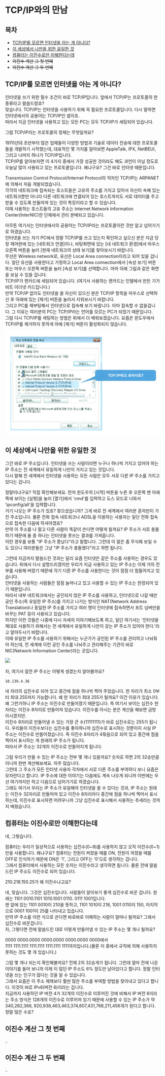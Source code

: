 

# TCP/IP와의 만남



## 목차

- [TCP/IP를 모르면 인터넷을 아는 게 아니다?](#tcp/ip를-모르면-인터넷을-아는-게-아니다-)
- [이 세상에서 나만을 위한 유일한 것](#이-세상에서-나만을-위한-유일한-것)
- [컴퓨터는 이진수로만 이해한다는데](#컴퓨터는-이진수로만-이해한다는데)
- ~~이진수 계산 그 첫 번째~~
- ~~이진수 게산 그 두 번째~~



## TCP/IP를 모르면 인터넷을 아는 게 아니다?

인터넷을 쓰기 위한 필수 조건이 바로 TCP/IP입니다. 앞에서 TCP/IP는 프로토콜의 한 종류라고 말씀드렸죠?  
맞습니다. TCP/IP는 인터넷을 사용하기 위해 꼭 필요한 프로토콜입니다. 다시 말하면 인터넷에서의 공용어는 TCP/IP인 셈이죠.  
따라서 지금 인터넷을 사용하고 있는 모든 PC는 모두 TCP/IP가 세팅되어 있습니다.

그럼 TCP/IP라는 프로토콜의 정체는 무엇일까요?

1970년대 초반부터 많은 업체들이 다양한 방법과 기술로 데이터 전송에 대한 프로토콜들을 개발하기 시작했는데, 대표적인 몇 가지를 알아보면 AppleTalk, IPX, NetBEUI, 그리고 나머지 하나가 TCP/IP입니다.  
TCP/IP를 알아보자면 이 4가지 중에서 가장 성공한 것이라도 해도 과언이 아닐 정도로 오늘날 많이 사용되고 있는 프로토콜입니다. 왜냐구요? 그건 바로 인터넷 때문입니다.

Transmission Control Protocol/Internet Protocol의 약자인 TCP/IP는 ARPANET에 의해서 처음 개발되었습니다.  
각각의 네트워크에 접속되는 호스트들은 고유의 주소를 가지고 있어서 자신이 속해 있는 네트워크뿐만 아니라 다른 네트워크에 연결되어 있는 호스트까지도 서로 데이터를 주고받을 수 있도록 만들어져 있는 것이 특징이라고 할 수 있습니다.  
이때 사용하는 호스트들의 고유 주소는 Internet Network Information Center(InterNIC)란 단체에서 관리 분배되고 있습니다.

아무튼 여기서는 인터넷에서의 공용어는 TCP/IP라는 프로토콜이란 것만 알고 넘어가기로 하겠습니다.  
인터넷을 쓰는 자기 PC에서 정말 TCP/IP를 쓰고 있는지 확인하고 싶으신 분은 지금 당장 제어판에 있는 [네트워크 연결]이나, 바탕화면에 있는 [내 네트워크 환경]에서 마우스 오른쪽 버튼을 눌러 [현재 네트워크의 상태 보기]를 찾아보시기 바랍니다.  
무선은 Wireless network로, 유선은 Local Area connection이라고 되어 있을 겁니다. 일단 유선을 사용한다고 가정하고 Local Area connection에서 [속성 보기] 버튼 또는 마우스 오른쪽 버튼을 눌러 [속성 보기]를 선택합니다. 아마 아래 그림과 같은 화면을 보실 수 있을 겁니다.  
TCP/IP가 랜카드에 세팅되어 있습니다. (여기서 사용하는 랜카드는 인텔에서 만든 기가비트 이더넷 카드입니다.)  
만약 TCP/IP 없이도 인터넷을 쓸 자신이 있으신 분은 TCP/IP 항목을 마우스로 선택하신 후 아래에 있는 [제거] 버튼을 눌러서 지워보시기 바랍니다.  
그리고 PC를 재부팅해서 인터넷으로 접속해 보기 바랍니다. 아마 접속할 수 없을겁니다. 그 이유는 여러분의 PC는 TCP/IP라는 언어를 모르는 PC가 되었기 때문입니다.  
그럼 다시 TCP/IP를 세팅하는 방법은 뒤에서 더 배워보겠습니다. 요즘은 윈도우에서 TCP/IP를 제거하지 못하게 아예 [제거] 버튼이 활성화되지 않습니다.

![](./img/1-2/ex8.jpg)



## 이 세상에서 나만을 위한 유일한 것

그건 바로 IP 주소입니다. 인터넷을 쓰는 사람이라면 누구나 하나씩 가지고 있어야 하는 IP 주소는 전 세계에서 유일하게 나만이 가지고 있는 것입니다.  
다시 말해 전 세계에서 인터넷을 사용하는 모든 사람은 모두 서로 다른 IP 주소를 가지고 있다는 겁니다.

정말이냐구요? 직접 확인해보세요. 먼저 윈도우의 [시작] 버튼을 누른 후 오른쪽 맨 아래쪽에 보이는 [실행]을 눌러 [열기]에서 'cmd'를 입력하고 도스 모드로 나와서 'ipconfig/all'을 입력합니다.  
거기 나오는 IP 주소가 있죠? 찾으셨습니까? 그게 바로 전 세계에서 여러분 혼자만이 가진 주소입니다. 물론 전화 접속 네트워크나 ADSL을 이용하는 사용자는 일단 전화 접속으로 접속한 다음에 하셔야겠죠?  
만약 이 주소를 나 말고 다른 사람이 똑같이 쓴다면 어떻게 될까요? IP 주소가 서로 충돌하기 때문에 둘 중 하나는 인터넷을 못쓰는 결과를 가져옵니다.  
이런 경우를 보통 "IP 주소가 쫑났다"라고 말합니다. 그런데 이 말은 좀 무식해 보일 수도 있으니 여러분들은 그냥 "IP 주소가 충돌했다"라고 하면 됩니다.

그런데 지금까지 말씀드린 것과는 달리 요즘 인터넷은 같은 주소를 사용하는 경우도 있습니다. 뒤에서 다시 설명드리겠지만 우리가 지금 사용하고 있는 IP 주소는 이제 거의 전부를 사용해 버렸기 때문에 각기 다른 IP 주소를 사용한다는 것이 점점 더 힘들어지고 있습니다.  
인터넷을 사용하는 사람들은 점점 늘어나고 있고 사용할 수 있는 IP 주소는 한정되어 있기 때문입니다.  
따라서 내부 네트워크에서는 공인되지 않은 IP 주소를 사용하고, 인터넷으로 나갈 때만 공인 주소(즉 유일한 IP 주소)를 가지고 나가는 방식인 NAT(Network Address Translation)나 동일한 IP 주소를 가지고 여러 명이 인터넷에 접속하면서 포트 넘버만을 바꾸는 PAT 등이 사용되고 있습니다.  
하지만 이런 것들은 나중에 다시 자세히 이야기해보도록 하고, 일단 여기서는 '인터넷을 제대로 사용하기 위해서는 전 세계에서 유일하게 나만이 갖는 IP 주소가 있어야 한다.'라고 알아두시기 바랍니다.  
이때 유일한 IP 주소를 사용하기 위해서는 누군가가 공인된 IP 주소를 관리하고 나눠줘야 하는데, 전 세계에 이런 공인 주소를 나눠주고 관리해주는 기관이 바로 NIC(Network Information Center)라는 곳입니다.

![](./img/1-2/ex9.jpg)

자, 여기서 잠깐 IP 주소는 어떻게 생겼는지 알아볼까요?

```
10.139.4.36
```

네 자리의 십진수로 되어 있고 중간에 점을 하나씩 찍어 주었습니다. 한 자리가 최소 0부터 최대 255까지 가능합니다. 왜 한 자리가 최대 255가 될까요? 이건 이유가 있습니다.  
왜 그런가하니 IP 주소는 이진수로 만들어졌기 때문입니다. 즉 여기서 보이는 십진수 한 자리는 이진수 8자리로 만들어져 있습니다. 이진수를 아시는 분은 계산을 해보면 금방 아시겠지만.  
이진수 8자리로 만들어낼 수 있는 가장 큰 수(11111111)가 바로 십진수로는 255가 됩니다. 우리들이 이진수보다는 십진수를 좋아하니까 십진수로 표시하는 것뿐이지 사실 IP 주소는 이진수로 만들어졌습니다. 즉 이진수 8자리가 4묶음으로 되어 있고 중간에 점을 찍어서 표시하는 게 원래의 IP 주소가 됩니다.  
따라서 IP 주소는 32개의 이진수로 만들어지게 됩니다.

그럼 우리가 만들 수 있는 IP 주소는 전부 몇 개나 있을까요? 숫자로 하면 2의 32승만큼이니까 한번 계산해보세요. 아주 많습니다.  
그런데 그 주소가 모든 인터넷 사용자 각자에서 서로 다른 주소를 부여하다 보니 요즘은 모자란다고 합니다. IP 주소에 대한 이야기는 다음에도 계속 나오게 되니까 이번에는 우선 여기까지만 하고 다음으로 넘어가기로 하겠습니다.  
그래도 여기서 우리는 IP 주소가 유일해야 인터넷을 쓸 수 있다는 것과, IP 주소는 원래는 이진수 32자리로 만들어져 있고 이진수 8자리마다 중간에 점을 하나씩 찍어서 표시하는데, 이진수로 표시하면 어려우니까 그냥 십진수로 표시해서 사용하는 추세라는 것까지 배웠습니다.



## 컴퓨터는 이진수로만 이해한다는데

네, 그렇습니다.

컴퓨터는 우리가 일상적으로 사용하는 십진수(0~9)를 사용하지 않고 오직 이진수(0~1)만을 사용합니다. 왜냐구요? 컴퓨터는 전원이 켜졌을 때를 ON, 전원이 꺼졌을 때를 OFF로 인식하기 때문에 ON은 '1', 그리고 OFF는 '0'으로 생각하는 겁니다.  
그래서 컴퓨터에서 사용하는 모든 숫자는 이진수라고 생각하면 됩니다. 물론 전에 말씀드린 IP 주소도 이진수로 되어 있습니다.

210.218.150.25가 왜 이진수냐고요?

네, 맞습니다. 그것은 십진수입니다. 사람들이 알아보기 좋게 십진수로 바꾼 겁니다. 원래는 1101 0010.1101 1010.1001 0110. 0111 1001입니다.  
맨 앞에 있는 1101 0010이 210을 뜻하고, 1101 1010이 218, 1001 0110이 150, 마지막으로 0001 1001이 25를 나타내고 있습니다.  
만약 IP 주소를 이런 식으로 쓴다면 바로바로 이해하는 사람이 얼마나 될까요? 그래서 십진수로 바꾼겁니다.  
자, 그렇다면 전에 말씀드린 대로 이렇게 만들어낼 수 있는 IP 주소는 몇 개나 될까요?

0000 0000.0000 0000.0000 0000.0000 0000에서  
1111 1111.1111 1111.1111 1111.1111 1111까지입니다.(물론 이 중에서 규칙에 의해 사용하지 못하는 것도 몇 개 있습니다.)

그럼 몇 개나 되는지 확인해볼까요? 전체 2의 32승개가 됩니다. 그런데 얼마 전에 나온 이야기를 들어 보니까 이제 이 많던 IP 주소도 6% 정도만 남아있다고 합니다. 정말 인터넷을 쓰는 인구가 많다는 것을 알 수 있습니다.  
그래서 요즘은 이 주소 체제보다 훨씬 많은 주소를 부여할 방법을 찾아내고 있다고 합니다. 이것이 바로 IPv6(버전 6)이라는 겁니다.  
지금까지 사용하던 IP 버전 4가 32개의 이진수로 이루어진 것에 비해서 IP 버전 6이라는 주소 방식은 128개의 이진수로 이루어져 있기 때문에 사용할 수 있는 IP 주소가 약 340,282,366, 920,938,463,463,374,607,431,768,211,456개가 된다고 합니다. 정말 많은 수죠?



## 이진수 계산 그 첫 번째

..

## 이진수 계산 그 두 번째

..

